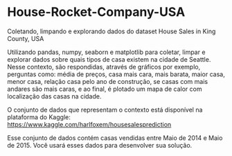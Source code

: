 # House-Rocket-Company-USA
Coletando, limpando e explorando dados do dataset House Sales in King County, USA

Utilizando pandas, numpy, seaborn e matplotlib para coletar, limpar e explorar dados sobre quais tipos de casa existem na cidade de Seattle. Nesse contexto, são respondidas, através de gráficos por exemplo, perguntas como: média de preços, casa mais cara, mais barata, maior casa, menor casa, relação casa pelo ano de construção, se casas com mais andares são mais caras, e ao final, é plotado um mapa de calor com localização das casas na cidade.

O conjunto de dados que representam o contexto está disponível na plataforma do Kaggle: https://www.kaggle.com/harlfoxem/housesalesprediction

Esse conjunto de dados contém casas vendidas entre Maio de 2014 e Maio de 2015. Você usará esses dados para desenvolver sua solução.
